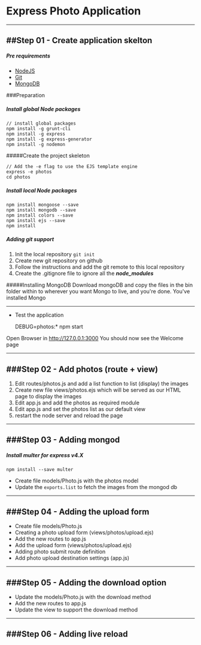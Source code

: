 Express Photo Application
=========================

----------------------------------------------------------------------------
##Step 01 - Create application skelton
----------------------------------------------------------------------------

##### Pre requirements
* [NodeJS](https://nodejs.org/)
* [Git](https://git-scm.com/downloads)
* [MongoDB](https://www.mongodb.org/downloads)

###Preparation

##### Install global Node packages

    // install global packages
    npm install -g grunt-cli
    npm install -g express
    npm install -g express-generator
    npm install -g nodemon
    
#####Create the project skeleton
 
    // Add the -e flag to use the EJS template engine
    express -e photos
    cd photos

##### Install local Node packages

	npm install mongoose --save
	npm install mongodb --save
	npm install colors --save
    npm install ejs --save
    npm install

##### Adding git support

 1. Init the local repository `git init`
 2. Create new git repository on github
 2. Follow the instructions and add the git remote to this local repository
 3. Create the .gitignore file to ignore all the ___node_modules___

#####Installing MongoDB
 Download mongoDB and copy the files in the bin folder within
 to wherever you want Mongo to live, and you're done. You've installed Mongo

----------------------------------------------------------------------------

* Test the application

    DEBUG=photos:* npm start

Open Browser in http://127.0.0.1:3000
You should now see the Welcome page

----------------------------------------------------------------------------
###Step 02 - Add photos (route + view)
----------------------------------------------------------------------------

1. Edit routes/photos.js and add a list function to list (display) the images
2. Create new file views/photos.ejs which will be served as our HTML page to display the images
3. Edit app.js and add the photos as required module
4. Edit app.js and set the photos list as our default view
5. restart the node server and reload the page

----------------------------------------------------------------------------
###Step 03 - Adding mongod
----------------------------------------------------------------------------

##### Install **multer** for express v4.X

    npm install --save multer

- Create file models/Photo.js with the photos model
- Update the `exports.list` to fetch the images from the mongod db  

----------------------------------------------------------------------------
###Step 04 - Adding the upload form
----------------------------------------------------------------------------

- Create file models/Photo.js
- Creating a photo upload form (views/photos/upload.ejs)
- Add the new routes to app.js
- Add the upload form (views/photos/upload.ejs)
- Adding photo submit route definition
- Add photo upload destination settings (app.js)

----------------------------------------------------------------------------
###Step 05 - Adding the download option
----------------------------------------------------------------------------

- Update the models/Photo.js with the download method
- Add the new routes to app.js
- Update the view to support the download method 

----------------------------------------------------------------------------
###Step 06 - Adding live reload
----------------------------------------------------------------------------
